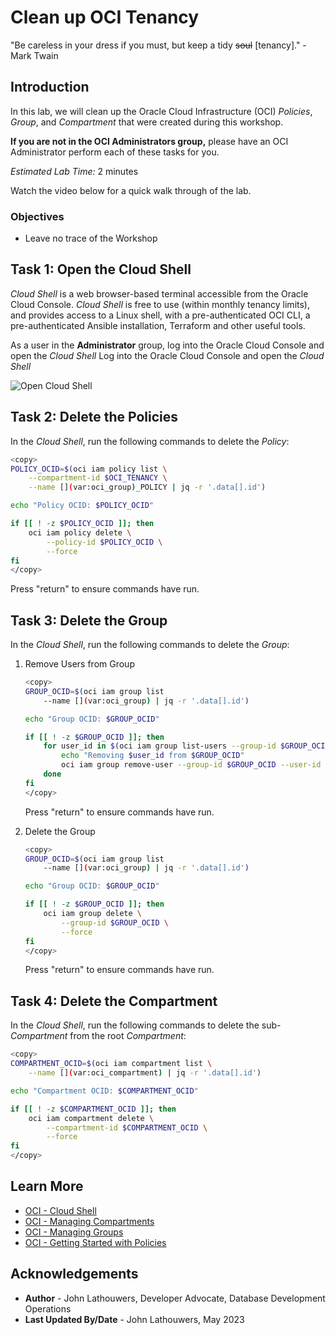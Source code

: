 # Clean up OCI Tenancy

"Be careless in your dress if you must, but keep a tidy ~~soul~~ [tenancy]."
\- Mark Twain

## Introduction

In this lab, we will clean up the Oracle Cloud Infrastructure (OCI) *Policies*, *Group*, and *Compartment* that were created during this workshop.

<if type="tenancy">**If you are not in the OCI Administrators group,** please have an OCI Administrator perform each of these tasks for you.</fi>

*Estimated Lab Time:* 2 minutes

Watch the video below for a quick walk through of the lab.
[](youtube:zNKxJjkq0Pw)

### Objectives

* Leave no trace of the Workshop

## Task 1: Open the Cloud Shell

*Cloud Shell* is a web browser-based terminal accessible from the Oracle Cloud Console. *Cloud Shell* is free to use (within monthly tenancy limits), and provides access to a Linux shell, with a pre-authenticated OCI CLI, a pre-authenticated Ansible installation, Terraform and other useful tools.

<if type="tenancy">As a user in the **Administrator** group, log into the Oracle Cloud Console and open the *Cloud Shell*</fi>
<if type="free-tier">Log into the Oracle Cloud Console and open the *Cloud Shell*</fi>

![Open Cloud Shell](https://oracle-livelabs.github.io/common/images/console/cloud-shell.png "Open Cloud Shell")

## Task 2: Delete the Policies

In the *Cloud Shell*, run the following commands to delete the *Policy*:

```bash
<copy>
POLICY_OCID=$(oci iam policy list \
    --compartment-id $OCI_TENANCY \
    --name [](var:oci_group)_POLICY | jq -r '.data[].id')

echo "Policy OCID: $POLICY_OCID"

if [[ ! -z $POLICY_OCID ]]; then
    oci iam policy delete \
        --policy-id $POLICY_OCID \
        --force
fi
</copy>
```

Press "return" to ensure commands have run.

## Task 3: Delete the Group

In the *Cloud Shell*, run the following commands to delete the *Group*:

1. Remove Users from Group

    ```bash
    <copy>
    GROUP_OCID=$(oci iam group list 
        --name [](var:oci_group) | jq -r '.data[].id')

    echo "Group OCID: $GROUP_OCID"

    if [[ ! -z $GROUP_OCID ]]; then
        for user_id in $(oci iam group list-users --group-id $GROUP_OCID | jq -r '.data[].id'); do
            echo "Removing $user_id from $GROUP_OCID"
            oci iam group remove-user --group-id $GROUP_OCID --user-id $user_id --force
        done
    fi
    </copy>
    ```

    Press "return" to ensure commands have run.

2. Delete the Group

    ```bash
    <copy>
    GROUP_OCID=$(oci iam group list 
        --name [](var:oci_group) | jq -r '.data[].id')

    echo "Group OCID: $GROUP_OCID"

    if [[ ! -z $GROUP_OCID ]]; then
        oci iam group delete \
            --group-id $GROUP_OCID \
            --force
    fi
    </copy>
    ```

    Press "return" to ensure commands have run.

## Task 4: Delete the Compartment

In the *Cloud Shell*, run the following commands to delete the sub-*Compartment* from the root *Compartment*:

```bash
<copy>
COMPARTMENT_OCID=$(oci iam compartment list \
    --name [](var:oci_compartment) | jq -r '.data[].id')

echo "Compartment OCID: $COMPARTMENT_OCID"

if [[ ! -z $COMPARTMENT_OCID ]]; then
    oci iam compartment delete \
        --compartment-id $COMPARTMENT_OCID \
        --force
fi
</copy>
```

## Learn More

* [OCI - Cloud Shell](https://docs.oracle.com/en-us/iaas/Content/API/Concepts/cloudshellintro.htm "OCI - Cloud Shell")
* [OCI - Managing Compartments](https://docs.oracle.com/en-us/iaas/Content/Identity/Tasks/managingcompartments.htm "OCI - Managing Compartments")
* [OCI - Managing Groups](https://docs.oracle.com/en-us/iaas/Content/Identity/Tasks/managinggroups.htm "OCI - Managing Groups")
* [OCI - Getting Started with Policies](https://docs.oracle.com/en-us/iaas/Content/Identity/Concepts/policygetstarted.htm "OCI - Getting Started with Policies")

## Acknowledgements

* **Author** - John Lathouwers, Developer Advocate, Database Development Operations
* **Last Updated By/Date** - John Lathouwers, May 2023
